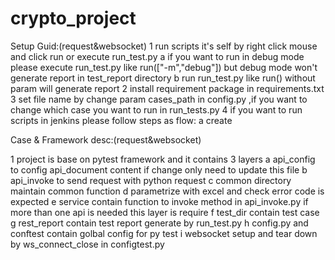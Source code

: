 # crypto_project
Setup Guid:(request&websocket)
1 run scripts it's self by right click mouse and click run or execute run_test.py 
   a if you want to run in debug mode please execute run_test.py like  run(["-m","debug"]) but debug mode won't generate report in test_report directory
   b run run_test.py like run() without param will generate report 
2 install requirement package in requirements.txt
3 set file name by change param cases_path in config.py ,if you want to change which case you want to run in run_tests.py
4 if you want to run scripts in jenkins please follow steps as flow:
   a create 

Case & Framework desc:(request&websocket)

1 project is base on pytest framework and it contains 3 layers
   a api_config to config api_document content if change only need to update this file
   b api_invoke to send request with python request
   c common directory maintain common function 
   d parametrize with excel and check error code is expected
   e service contain function to invoke method in api_invoke.py if more than one api is needed this layer is require
   f test_dir contain test case 
   g rest_report contain test report generate by run_test.py
   h config.py and conftest contain golbal config for py test
   i websocket setup and tear down by ws_connect_close in configtest.py
   